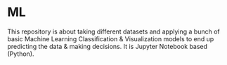 # ML
This repository is about taking different datasets and applying a bunch of basic Machine Learning Classification &amp; Visualization models to end up predicting the data &amp; making decisions. It is Jupyter Notebook based (Python).
